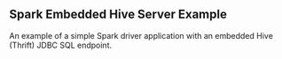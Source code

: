 ## Spark Embedded Hive Server Example

An example of a simple Spark driver application with an embedded Hive (Thrift) JDBC SQL endpoint.


